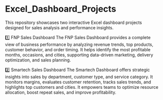 # Excel_Dashboard_Projects
This repository showcases two interactive Excel dashboard projects designed for sales analysis and performance insights.

1️⃣ FNP Sales Dashboard
The FNP Sales Dashboard provides a complete view of business performance by analyzing revenue trends, top products, customer behavior, and order timing. It helps identify the most profitable months, occasions, and cities, supporting data-driven marketing, delivery optimization, and sales planning.

2️⃣ Smartech Sales Dashboard
The Smartech Dashboard offers strategic insights into sales by department, customer type, and service category. It monitors margins, evaluates customer retention, tracks sales trends, and highlights top customers and cities. It empowers teams to optimize resource allocation, boost repeat sales, and improve profitability.



